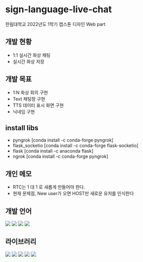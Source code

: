 # sign-language-live-chat
한림대학교 2022년도 1학기 캡스톤 디자인 Web part

## 개발 현황
 - 1:1 실시간 화상 채팅
 - 실시간 화상 저장

## 개발 목표
 - 1:N 화상 회의 구현
 - Text 채팅창 구현
 - TTS 데이터 표시 화면 구현
 - 닉네임 구현

## install libs
 - pyngrok [conda install -c conda-forge pyngrok]
 - flask_socketio [conda install -c conda-forge flask-socketio]
 - flask [conda install -c anaconda flask]
 - ngrok [conda install -c conda-forge pyngrok]
 
## 개인 메모
 - RTC는 1 대 1 로 새롭게 만들어야 한다.
 - 현재 문제점, New user가 오면 HOST만 새로운 유저를 인식한다

## 개발 언어
<img src="https://img.shields.io/badge/HTML5-E34F26?style=flat-square&logo=HTML5&logoColor=white"/> <img src="https://img.shields.io/badge/CSS3-1572B6?style=flat-square&logo=CSS3&logoColor=white"/> <img src="https://img.shields.io/badge/JavaScript-F7DF1E?style=flat-square&logo=JavaScript&logoColor=white"/> <img src="https://img.shields.io/badge/Python-3776AB?style=flat-square&logo=Python&logoColor=white"/> 

## 라이브러리
<img src="https://img.shields.io/badge/Flask-000000?style=flat-square&logo=Flask&logoColor=white"/> <img src="https://img.shields.io/badge/socket.io-010101?style=flat-square&logo=socket.io&logoColor=white"/> <img src="https://img.shields.io/badge/jQuery-0769AD?style=flat-square&logo=jQuery&logoColor=white"/> <img src="https://img.shields.io/badge/Bootstrap-7952B3?style=flat-square&logo=Bootstrap&logoColor=white"/> <img src="https://img.shields.io/badge/WebRTC-333333?style=flat-square&logo=WebRTC&logoColor=white"/>
